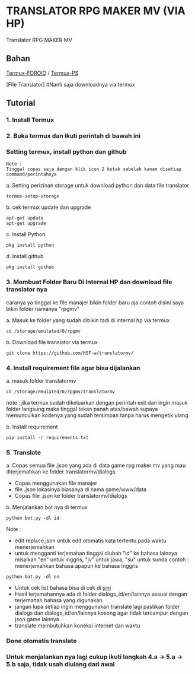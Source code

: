 # TRANSLATOR RPG MAKER MV (VIA HP)
Translator RPG MAKER MV 

## Bahan

[Termux-FDROID](https://f-droid.org/repo/com.termux_1000.apk) / [Termux-PS](https://play.google.com/store/apps/details?id=com.termux)

[File Translator] #Nanti saja downloadnya via termux

## Tutorial

### 1. Install Termux

### 2. Buka termux dan ikuti perintah di bawah ini
### Setting termux, install python dan github

```
Note :
Tinggal copas saja dengan klik icon 2 kotak sebelah kanan disetiap command/perintahnya 
```

a. Setting perizinan storage untuk download python dan data file translator

```
termux-setup-storage
```

b. cek termux update dan upgrade

```
apt-get update
apt-get upgrade
```

c. Install Python

```
pkg install python
```

d. Install github

```
pkg install github
```

### 3. Membuat Folder Baru Di Internal HP dan download file translator nya

caranya ya tinggal ke file manajer bikin folder baru aja
contoh disini saya bikin folder namanya "rpgmv"

a. Masuk ke folder yang sudah dibikin tadi di internal hp via termux

```
cd /storage/emulated/0/rpgmv
```

b. Download file translator via termux

```
git clone https://github.com/NSF-w/translatormv/
```

### 4. Install requirement file agar bisa dijalankan 

a. masuk folder translatormv

```
cd /storage/emulated/0/rpgmv/translatormv
```

note : jika termux sudah dikeluarkan dengan perintah exit dan ingin masuk folder langsung maka tinggal tekan panah atas/bawah supaya memunculkan kodenya yang sudah tersimpan tanpa harus mengetik ulang

b. Install requirement 

```
pip install -r requirements.txt
```

### 5. Translate 

a. Copas semua file .json yang ada di data game rpg maker mv yang mau diterjemahkan ke folder translatormv/dialogs
- Copas menggunakan file manajer
- file .json lokasinya biasanya di nama game/www/data
- Copas file .json ke folder translatormv/dialogs

b. Menjalankan bot nya di termux

```
python bot.py -dl id
```

Note :
- edit replace.json untuk edit otomatis kata tertentu pada waktu menerjemahkan
- untuk mengganti terjemahan tinggal diubah "id" ke bahasa lainnya misalkan "en" untuk inggris, "jv" untuk jawa, "su" untuk sunda
contoh :
menerjemahkan bahasa apapun ke bahasa Inggris 

```
python bot.py -dl en
```

- Untuk cek list bahasa bisa di cek di [sini](https://cloud.google.com/translate/docs/languages?hl=id)
- Hasil terjemahannya ada di folder dialogs_id/en/lainnya sesuai dengan terjemahan bahasa yang digunakan 
- jangan lupa setiap ingin menggunakan translate lagi pastikan folder dialogs dan dialogs_id/en/lainnya kosong agar tidak tercampur dengan json game lainnya 
- translate membutuhkan koneksi internet dan waktu

### Done otomatis translate 

### Untuk menjalankan nya lagi cukup ikuti langkah 4.a -> 5.a -> 5.b saja, tidak usah diulang dari awal
